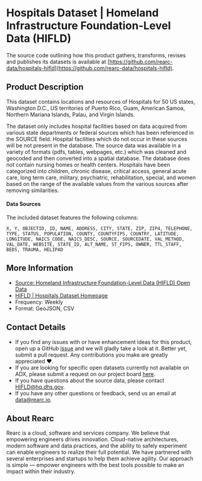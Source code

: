 # Hospitals Dataset | Homeland Infrastructure Foundation-Level Data (HIFLD)

The source code outlining how this product gathers, transforms, revises and publishes its datasets is available at [https://github.com/rearc-data/hospitals-hifld](https://github.com/rearc-data/hospitals-hifld).

## Product Description
This dataset contains locations and resources of Hospitals for 50 US states, Washington D.C., US territories of Puerto Rico, Guam, American Samoa, Northern Mariana Islands, Palau, and Virgin Islands.

The dataset only includes hospital facilities based on data acquired from various state departments or federal sources which has been referenced in the SOURCE field. Hospital facilities which do not occur in these sources will be not present in the database. The source data was available in a variety of formats (pdfs, tables, webpages, etc.) which was cleaned and geocoded and then converted into a spatial database. The database does not contain nursing homes or health centers. Hospitals have been categorized into children, chronic disease, critical access, general acute care, long term care, military, psychiatric, rehabilitation, special, and women based on the range of the available values from the various sources after removing similarities.

#### Data Sources
The included dataset features the following columns:

`X, Y, OBJECTID, ID, NAME, ADDRESS, CITY, STATE, ZIP, ZIP4, TELEPHONE, TYPE, STATUS, POPULATION, COUNTY, COUNTYFIPS, COUNTRY, LATITUDE, LONGITUDE, NAICS_CODE, NAICS_DESC, SOURCE, SOURCEDATE, VAL_METHOD, VAL_DATE, WEBSITE, STATE_ID, ALT_NAME, ST_FIPS, OWNER, TTL_STAFF, BEDS, TRAUMA, HELIPAD`

## More Information
- [Source: Homeland Infrastructure Foundation-Level Data (HIFLD) Open Data](https://hifld-geoplatform.opendata.arcgis.com)  
- [HIFLD | Hospitals Dataset Homepage](https://hifld-geoplatform.opendata.arcgis.com/datasets/hospitals)
- Frequency: Weekly
- Format: GeoJSON, CSV

## Contact Details
- If you find any issues with or have enhancement ideas for this product, open up a GitHub [issue](https://github.com/rearc-data/hospitals-hifld/issues) and we will gladly take a look at it. Better yet, submit a pull request. Any contributions you make are greatly appreciated :heart:.
- If you are looking for specific open datasets currently not available on ADX, please submit a request on our project board [here](https://github.com/rearc-data/covid-datasets-aws-data-exchange/projects/1).
- If you have questions about the source data, please contact HIFLD@hq.dhs.gov.
- If you have any other questions or feedback, send us an email at data@rearc.io.

## About Rearc
Rearc is a cloud, software and services company. We believe that empowering engineers drives innovation. Cloud-native architectures, modern software and data practices, and the ability to safely experiment can enable engineers to realize their full potential. We have partnered with several enterprises and startups to help them achieve agility. Our approach is simple — empower engineers with the best tools possible to make an impact within their industry.
